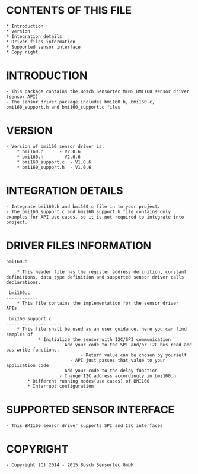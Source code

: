 
CONTENTS OF THIS FILE
=======================
	* Introduction
	* Version
	* Integration details
	* Driver files information
	* Supported sensor interface
	* Copy right


INTRODUCTION
===============
	- This package contains the Bosch Sensortec MEMS BMI160 sensor driver (sensor API)
	- The sensor driver package includes bmi160.h, bmi160.c, bmi160_support.h and bmi160_support.c files

VERSION
=========
	- Version of bmi160 sensor driver is:
		* bmi160.c 		- V2.0.6
		* bmi160.h 		- V2.0.6
		* bmi160_support.c 	- V1.0.6
		* bmi160_support.h 	- V1.0.6

INTEGRATION DETAILS
=====================
	- Integrate bmi160.h and bmi160.c file in to your project.
	- The bmi160_support.c and bmi160_support.h file contains only examples for API use cases, so it is not required to integrate into project.

DRIVER FILES INFORMATION
===========================
	bmi160.h
	-----------
		* This header file has the register address definition, constant definitions, data type definition and supported sensor driver calls declarations.

	 bmi160.c
	------------
		* This file contains the implementation for the sensor driver APIs.

	 bmi160_support.c
	----------------------
		* This file shall be used as an user guidance, here you can find samples of
    			* Initialize the sensor with I2C/SPI communication
        				- Add your code to the SPI and/or I2C bus read and bus write functions.
            					- Return value can be chosen by yourself
           					- API just passes that value to your application code
        				- Add your code to the delay function
        				- Change I2C address accordingly in bmi160.h
   			* Different running modes(use cases) of BMI160 
			* Interrupt configuration

SUPPORTED SENSOR INTERFACE
====================================
	- This BMI160 sensor driver supports SPI and I2C interfaces


COPYRIGHT
===========
	- Copyright (C) 2014 - 2015 Bosch Sensortec GmbH

